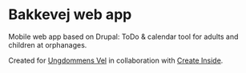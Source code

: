 Bakkevej web app
========

Mobile web app based on Drupal: ToDo &amp; calendar tool for adults and children at orphanages. 

Created for [Ungdommens Vel](http://www.ungdommens-vel.dk) in collaboration with [Create Inside](http://createinside.com).
